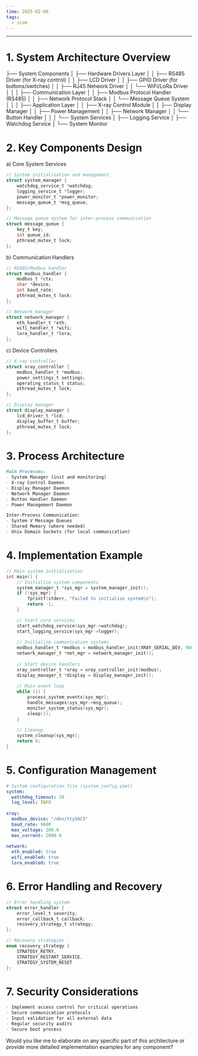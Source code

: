 ```yaml
---
time: 2025-02-08
tags:
  - scom
---
```

--- 
# 1. System Architecture Overview

├── System Components
│   ├── Hardware Drivers Layer
│   │   ├── RS485 Driver (for X-ray control)
│   │   ├── LCD Driver
│   │   ├── GPIO Driver (for buttons/switches)
│   │   ├── RJ45 Network Driver
│   │   └── WiFi/LoRa Driver
│   │
│   ├── Communication Layer
│   │   ├── Modbus Protocol Handler (RS485)
│   │   ├── Network Protocol Stack
│   │   └── Message Queue System
│   │
│   ├── Application Layer
│   │   ├── X-ray Control Module
│   │   ├── Display Manager
│   │   ├── Power Management
│   │   ├── Network Manager
│   │   └── Button Handler
│   │
│   └── System Services
│       ├── Logging Service
│       ├── Watchdog Service
│       └── System Monitor

# 2. Key Components Design

a) Core System Services
```c
// System initialization and management
struct system_manager {
    watchdog_service_t *watchdog;
    logging_service_t *logger;
    power_monitor_t *power_monitor;
    message_queue_t *msg_queue;
};

// Message queue system for inter-process communication
struct message_queue {
    key_t key;
    int queue_id;
    pthread_mutex_t lock;
};
```

b) Communication Handlers
```c
// RS485/Modbus handler
struct modbus_handler {
    modbus_t *ctx;
    char *device;
    int baud_rate;
    pthread_mutex_t lock;
};

// Network manager
struct network_manager {
    eth_handler_t *eth;
    wifi_handler_t *wifi;
    lora_handler_t *lora;
};
```

c) Device Controllers
```c
// X-ray controller
struct xray_controller {
    modbus_handler_t *modbus;
    power_settings_t settings;
    operating_status_t status;
    pthread_mutex_t lock;
};

// Display manager
struct display_manager {
    lcd_driver_t *lcd;
    display_buffer_t buffer;
    pthread_mutex_t lock;
};
```

# 3. Process Architecture
```markdown
Main Processes:
- System Manager (init and monitoring)
- X-ray Control Daemon
- Display Manager Daemon
- Network Manager Daemon
- Button Handler Daemon
- Power Management Daemon

Inter-Process Communication:
- System V Message Queues
- Shared Memory (where needed)
- Unix Domain Sockets (for local communication)
```

# 4. Implementation Example
```c
// Main system initialization
int main() {
    // Initialize system components
    system_manager_t *sys_mgr = system_manager_init();
    if (!sys_mgr) {
        fprintf(stderr, "Failed to initialize system\n");
        return -1;
    }

    // Start core services
    start_watchdog_service(sys_mgr->watchdog);
    start_logging_service(sys_mgr->logger);
    
    // Initialize communication systems
    modbus_handler_t *modbus = modbus_handler_init(XRAY_SERIAL_DEV, 9600);
    network_manager_t *net_mgr = network_manager_init();
    
    // Start device handlers
    xray_controller_t *xray = xray_controller_init(modbus);
    display_manager_t *display = display_manager_init();
    
    // Main event loop
    while (1) {
        process_system_events(sys_mgr);
        handle_messages(sys_mgr->msg_queue);
        monitor_system_status(sys_mgr);
        sleep(1);
    }
    
    // Cleanup
    system_cleanup(sys_mgr);
    return 0;
}
```

# 5. Configuration Management
```yaml
# System configuration file (system_config.yaml)
system:
  watchdog_timeout: 30
  log_level: INFO
  
xray:
  modbus_device: "/dev/ttySAC5"
  baud_rate: 9600
  max_voltage: 200.0
  max_current: 2000.0
  
network:
  eth_enabled: true
  wifi_enabled: true
  lora_enabled: true
```

# 6. Error Handling and Recovery
```c
// Error handling system
struct error_handler {
    error_level_t severity;
    error_callback_t callback;
    recovery_strategy_t strategy;
};

// Recovery strategies
enum recovery_strategy {
    STRATEGY_RETRY,
    STRATEGY_RESTART_SERVICE,
    STRATEGY_SYSTEM_RESET
};
```

# 7. Security Considerations
```markdown
- Implement access control for critical operations
- Secure communication protocols
- Input validation for all external data
- Regular security audits
- Secure boot process
```

Would you like me to elaborate on any specific part of this architecture or provide more detailed implementation examples for any component?